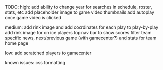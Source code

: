 TODO:
high:
add ability to change year for searches in schedule, roster, stats, etc
add placeholder image to game video thumbnails
add autoplay once game video is clicked

medium:
add rink image and add coordinates for each play to play-by-play
add rink image for on ice players
top nav bar to show scores
filter team specific news, next/previous game (with gamecenter?) and stats for team home page

low:
add scratched players to gamecenter 

known issues:
css formatting